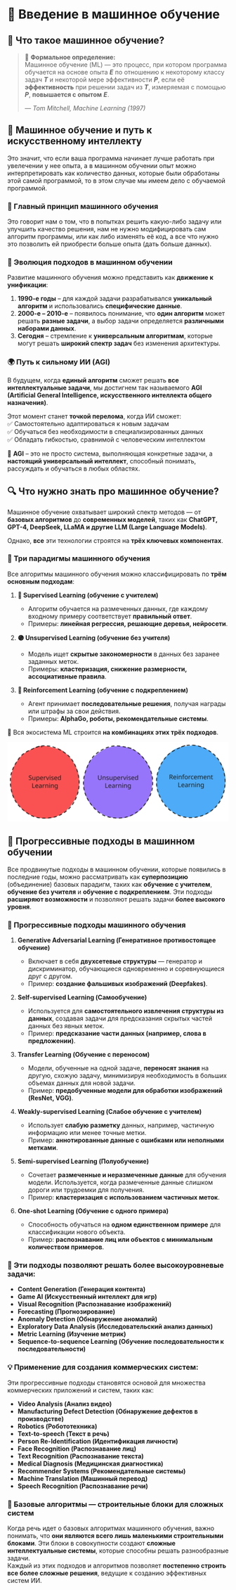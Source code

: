 # 📌 Введение в машинное обучение  

## 🧐 Что такое машинное обучение?  
> 📌 **Формальное определение:**  
> Машинное обучение (ML) — это процесс, при котором программа обучается на основе опыта **$E$** по отношению к некоторому классу задач **$T$** и некоторой мере эффективности **$P$**, если её **эффективность** при решении задач из **$T$**, измеряемая с помощью **$P$**, **повышается с опытом** **$E$**.
>  
> — *Tom Mitchell, Machine Learning (1997)*

## 🚀 Машинное обучение и путь к искусственному интеллекту

Это значит, что если ваша программа начинает лучше работать при увелечении у нее опыта, а в машинном обучении опыт можно интерпретировать как количество данных, которые были обработаны этой самой программой, то в этом случае мы имеем дело с обучаемой программой.

### 📌 Главный принцип машинного обучения  
Это говорит нам о том, что в попытках решить какую-либо задачу или улучшить качество решения, нам не нужно модифицировать сам алгоритм программы, или как либо изменять её код, а все что нужно это позволить ей приобрести больше опыта (дать больше данных). 

### 🔄 Эволюция подходов в машинном обучении  
Развитие машинного обучения можно представить как **движение к унификации**:

1. **1990-е годы** – для каждой задачи разрабатывался **уникальный алгоритм** и использовались **специфические данные**.  
2. **2000-е – 2010-е** – появилось понимание, что **один алгоритм** может решать **разные задачи**, а выбор задачи определяется **различными наборами данных**.  
3. **Сегодня** – стремление к **универсальным алгоритмам**, которые могут решать **широкий спектр задач** без изменения архитектуры.  

### 🌍 Путь к сильному ИИ (AGI)  
В будущем, когда **единый алгоритм** сможет решать **все интеллектуальные задачи**, мы достигнем так называемого **AGI (Artificial General Intelligence, искусственного интеллекта общего назначения)**.  

Этот момент станет **точкой перелома**, когда ИИ сможет:  
✅ Самостоятельно адаптироваться к новым задачам  
✅ Обучаться без необходимости в специализированных данных  
✅ Обладать гибкостью, сравнимой с человеческим интеллектом  

🔹 **AGI** – это не просто система, выполняющая конкретные задачи, а **настоящий универсальный интеллект**, способный понимать, рассуждать и обучаться в любых областях.  

## 🔍 Что нужно знать про машинное обучение?

Машинное обучение охватывает широкий спектр методов — от **базовых алгоритмов** до **современных моделей**, таких как **ChatGPT, GPT-4, DeepSeek, LLaMA и другие LLM (Large Language Models)**.  

Однако, **все** эти технологии строятся на **трёх ключевых компонентах**.  

### 📌 Три парадигмы машинного обучения  
Все алгоритмы машинного обучения можно классифицировать по **трём основным подходам**:  

1. **🔴 Supervised Learning (обучение с учителем)**  
   - Алгоритм обучается на размеченных данных, где каждому входному примеру соответствует **правильный ответ**.  
   - Примеры: **линейная регрессия, решающие деревья, нейросети**.  

2. **🟣 Unsupervised Learning (обучение без учителя)**  
   - Модель ищет **скрытые закономерности** в данных без заранее заданных меток.  
   - Примеры: **кластеризация, снижение размерности, ассоциативные правила**.  

3. **🔵 Reinforcement Learning (обучение с подкреплением)**  
   - Агент принимает **последовательные решения**, получая награды или штрафы за свои действия.  
   - Примеры: **AlphaGo, роботы, рекомендательные системы**.  

📌 Вся экосистема ML строится **на комбинациях этих трёх подходов**.  

![learning_paradigms](src/pictures/learning_paradigms.svg)


## 📌 Прогрессивные подходы в машинном обучении

Все продвинутые подходы в машинном обучении, которые появились в последние годы, можно рассматривать как **суперпозицию** (объединение) базовых парадигм, таких как **обучение с учителем**, **обучение без учителя** и **обучение с подкреплением**. Эти подходы **расширяют возможности** и позволяют решать задачи **более высокого уровня**.

### 🧠 Прогрессивные подходы машинного обучения

1. **Generative Adversarial Learning (Генеративное противостоящее обучение)**  
   - Включает в себя **двухсетевые структуры** — генератор и дискриминатор, обучающиеся одновременно и соревнующиеся друг с другом.  
   - Пример: **создание фальшивых изображений (Deepfakes)**.

2. **Self-supervised Learning (Самообучение)**  
   - Используется для **самостоятельного извлечения структуры из данных**, создавая задачи для предсказания скрытых частей данных без явных меток.  
   - Пример: **предсказание части данных (например, слова в предложении)**.

3. **Transfer Learning (Обучение с переносом)**  
   - Модели, обученные на одной задаче, **переносят знания** на другую, схожую задачу, минимизируя необходимость в больших объемах данных для новой задачи.  
   - Пример: **предобученные модели для обработки изображений (ResNet, VGG)**.

4. **Weakly-supervised Learning (Слабое обучение с учителем)**  
   - Использует **слабую разметку** данных, например, частичную информацию или менее точные метки.  
   - Пример: **аннотированные данные с ошибками или неполными метками**.

5. **Semi-supervised Learning (Полуобучение)**  
   - Сочетает **размеченные и неразмеченные данные** для обучения модели. Используется, когда размеченные данные слишком дороги или трудоемки для получения.  
   - Пример: **кластеризация с использованием частичных меток**.

6. **One-shot Learning (Обучение с одного примера)**  
   - Способность обучаться на **одном единственном примере** для классификации нового объекта.  
   - Пример: **распознавание лиц или объектов с минимальным количеством примеров**.

### 🎯 Эти подходы позволяют решать более высокоуровневые задачи:

- **Content Generation (Генерация контента)**  
- **Game AI (Искусственный интеллект для игр)**  
- **Visual Recognition (Распознавание изображений)**  
- **Forecasting (Прогнозирование)**  
- **Anomaly Detection (Обнаружение аномалий)**  
- **Exploratory Data Analysis (Исследовательский анализ данных)**  
- **Metric Learning (Изучение метрик)**  
- **Sequence-to-sequence Learning (Обучение последовательности к последовательности)**

### 💡 Применение для создания коммерческих систем:

Эти прогрессивные подходы становятся основой для множества коммерческих приложений и систем, таких как:

- **Video Analysis (Анализ видео)**  
- **Manufacturing Defect Detection (Обнаружение дефектов в производстве)**  
- **Robotics (Робототехника)**  
- **Text-to-speech (Текст в речь)**  
- **Person Re-Identification (Идентификация личности)**  
- **Face Recognition (Распознавание лиц)**  
- **Text Recognition (Распознавание текста)**  
- **Medical Diagnosis (Медицинская диагностика)**  
- **Recommender Systems (Рекомендательные системы)**  
- **Machine Translation (Машинный перевод)**  
- **Speech Recognition (Распознавание речи)**

### 📌 Базовые алгоритмы — строительные блоки для сложных систем

Когда речь идет о базовых алгоритмах машинного обучения, важно понимать, что **они являются всего лишь маленькими строительными блоками**. Эти блоки в совокупности создают **сложные интеллектуальные системы**, которые способны решать разнообразные задачи.  
Каждый из этих подходов и алгоритмов позволяет **постепенно строить все более сложные решения**, ведущие к созданию эффективных систем ИИ.
